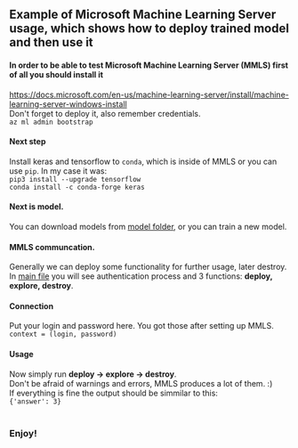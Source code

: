 ## Example of Microsoft Machine Learning Server usage, which shows how to deploy trained model and then use it<br>
#### In order to be able to test Microsoft Machine Learning Server (MMLS) first of all you should install it<br>
https://docs.microsoft.com/en-us/machine-learning-server/install/machine-learning-server-windows-install<br>
Don't forget to deploy it, also remember credentials.<br>
`az ml admin bootstrap`<br>
#### Next step <br>
Install keras and tensorflow to `conda`, which is inside of MMLS or you can use `pip`. In my case it was:<br>
`pip3 install --upgrade tensorflow`<br>
`conda install -c conda-forge keras`<br>
#### Next is model.<br>
You can download models from [model folder](./model), or you can train a new model.
#### MMLS communcation.<br>
Generally we can deploy some functionality for further usage, later destroy.<br>
In [main file](./MMLS_example.py) you will see authentication process and 3 functions: <b>deploy, explore, destroy</b>.<br>
#### Connection<br>
Put your login and password here. You got those after setting up MMLS. <br>
`context = (login, password)`<br>
#### Usage <br>
Now simply run <b>deploy -> explore -> destroy</b>.<br>
Don't be afraid of warnings and errors, MMLS produces a lot of them. :)<br>
If everything is fine the output should be simmilar to this: <br>
`{'answer': 3}`<br><br>
### Enjoy!
